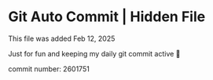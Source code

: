 # Git Auto Commit | Hidden File

This file was added Feb 12, 2025

Just for fun and keeping my daily git commit active 🤪

commit number: 2601751
